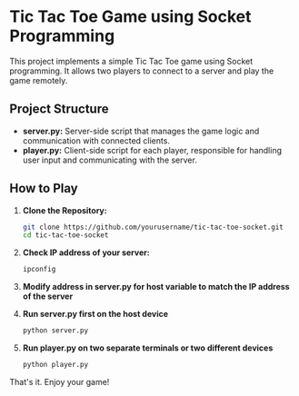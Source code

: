 # Tic Tac Toe Game using Socket Programming

This project implements a simple Tic Tac Toe game using Socket programming. It allows two players to connect to a server and play the game remotely.

## Project Structure

- **server.py:** Server-side script that manages the game logic and communication with connected clients.
- **player.py:** Client-side script for each player, responsible for handling user input and communicating with the server.

## How to Play

1. **Clone the Repository:**
   ```bash
   git clone https://github.com/yourusername/tic-tac-toe-socket.git
   cd tic-tac-toe-socket

2. **Check IP address of your server:**
   ```bash
   ipconfig

3. **Modify address in server.py for host variable to match the IP address of the server**

4. **Run server.py first on the host device**
   ```bash
   python server.py

5. **Run player.py on two separate terminals or two different devices**
   ```bash
   python player.py

That's it. Enjoy your game!
